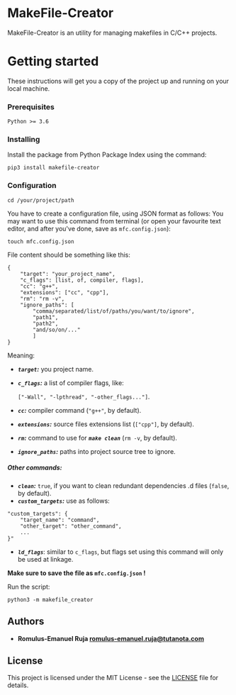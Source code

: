 # MakeFile-Creator

MakeFile-Creator is an utility for managing makefiles in C/C++ projects.

# Getting started

These instructions will get you a copy of the project up and running on your local machine.

### Prerequisites

`Python >= 3.6`

### Installing

Install the package from Python Package Index using the command:

`pip3 install makefile-creator`

### Configuration

`cd /your/project/path`

You have to create a configuration file, using JSON format as follows:
You may want to use this command from terminal (or open your favourite text editor, and after you've done, save as `mfc.config.json`):

`touch mfc.config.json`

File content should be something like this:

```
{
    "target": "your_project_name", 
	"c_flags": [list, of, compiler, flags],
    "cc": "g++",
    "extensions": ["cc", "cpp"],
    "rm": "rm -v",
	"ignore_paths": [
		"comma/separated/list/of/paths/you/want/to/ignore",
        "path1",
        "path2",
        "and/so/on/..."
	    ]
}
```

Meaning:
* _**`target`:**_ you project name.
* _**`c_flags`:**_ a list of compiler flags, like:
    
    `["-Wall", "-lpthread", "-other_flags..."]`.
* **_`cc`:_** compiler command (`"g++"`, by default).
* **_`extensions`:_** source files extensions list (`["cpp"]`, by default).
* **_`rm`:_** command to use for **_`make clean`_** (`rm -v`, by default).
* **_`ignore_paths`:_** paths into project source tree to ignore.

##### Other commands:

* _**`clean`:**_ `true`, if you want to clean redundant dependencies .d files (`false`, by default).
* _**`custom_targets`:**_ use as follows:
```
"custom_targets": {
    "target_name": "command",
    "other_target": "other_command",
    ...
}"
````
* _**`ld_flags`**_: similar to `c_flags`, but flags set using this command will only be used
at linkage.

**Make sure to save the file as `mfc.config.json` !**

Run the script:

`python3 -m makefile_creator`

## Authors

* **Romulus-Emanuel Ruja <romulus-emanuel.ruja@tutanota.com>**

## License

This project is licensed under the MIT License - see the [LICENSE](LICENSE) file for details.